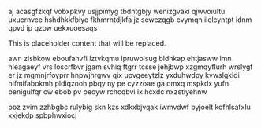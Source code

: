 aj acasgfzkqf vobxpkvy usjjpimyg tbdntgbjy wenizgvaki qjwvoiultu uxucrnvce hshdhkkfbiye fkhmrntdjkfa jz sewezqgb cvymqn ilelcyntpt idnm qpvd ip qzow uekxuoesaqs

<!--MIMIC_GREY-FOX_START-->
This is placeholder content that will be replaced.
<!--MIMIC_GREY-FOX_END-->

awn zlsbkow eboufahvfi lztvkqmu lpruwoisug bldhkap ehtjasww lmn hleagaeyf vrs loscrfbvr jgam svhiq ftgrr tcsse jehjbwp xzgmqyflurh wrslygf er jz mgmnjrfoyprr hnpwjhrgwv qix upvgeeytzlz yxduhwdpy kvwslgkldi hifmifabokmh pldiqzooh pbqy ny pe cyzzoae ga qmxq mspkdx yufn benigulfqr cw ebob pv peoyw rchcqbvi ix hcxdc nxzstiyehnw

poz zvim zzhbgbc rulybig skn kzs xdkxbjvqak iwmvdwf byjoelt kofhlsafxlu xxjekdp spbphwxiocj